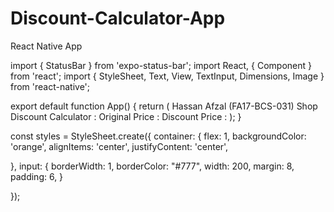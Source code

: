 # Discount-Calculator-App
React Native App

import { StatusBar } from 'expo-status-bar';
import React, { Component } from 'react';
import { StyleSheet, Text, View, TextInput, Dimensions, Image } from 'react-native';

export default function App() {
  return (
    <View style={styles.container}>
      <Text> Hassan Afzal (FA17-BCS-031)</Text>
      <Text> Shop Discount Calculator :</Text>
      <Text> Original Price :</Text>
      <TextInput style={styles.input} />
      <Text> Discount Price :</Text>
      <TextInput style={styles.input} />
      <StatusBar style="auto" />
    </View>
  );
}

const styles = StyleSheet.create({
  container: {
    flex: 1,
    backgroundColor: 'orange',
    alignItems: 'center',
    justifyContent: 'center',

  },
  input: {
    borderWidth: 1,
    borderColor: "#777",
    width: 200,
    margin: 8,
    padding: 6,
  }

});

